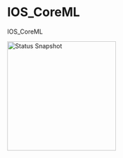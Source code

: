 # IOS_CoreML
IOS_CoreML

<img src="https://github.com/pkmklong/IOS_CoreML/blob/master/coreml_example.png" height="250"  class="center" title="Status Snapshot">

